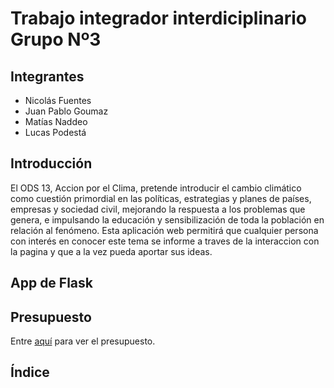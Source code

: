 # Trabajo integrador interdiciplinario Grupo Nº3

## Integrantes

- Nicolás Fuentes
- Juan Pablo Goumaz
- Matías Naddeo
- Lucas Podestá

## Introducción

El ODS 13, Accion por el Clima, pretende introducir el cambio climático como cuestión primordial en las políticas, estrategias y planes de países, empresas y sociedad civil, mejorando la respuesta a los problemas que genera, e impulsando la educación y sensibilización de toda la población en relación al fenómeno. Esta aplicación web permitirá que cualquier persona con interés en conocer este tema se informe a traves de la interaccion con la pagina y que a la vez pueda aportar sus ideas.

## App de Flask

## Presupuesto

Entre [aquí](/presupuesto.md) para ver el presupuesto.

## Índice
